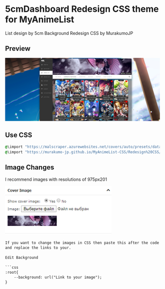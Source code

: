 # 5cmDashboard Redesign CSS theme for MyAnimeList

List design by 5cm
Background
Redesign CSS by MurakumoJP

## Preview

![Screenshot](5cmDashboard/5cmDashboard_Redesign_Snapshot.jpg?raw=true)

## Use CSS

```css
@\import "https://malscraper.azurewebsites.net/covers/auto/presets/dataimagelinkafter";
@\import "https://murakumo-jp.github.io/MyAnimeList-CSS/Redesign%20CSS/5cmDashboard/5cmDashboard_Redesign.css";
```

## Image Сhanges

I recommend images with resolutions of 975px201

![Screenshot](5cmDashboard/CoverImageEdit.jpg?raw=true)

```
If you want to change the images in CSS then paste this after the code and replace the links to your.

Edit Background

```css
:root{
	--background: url("Link to your image");
}
```
